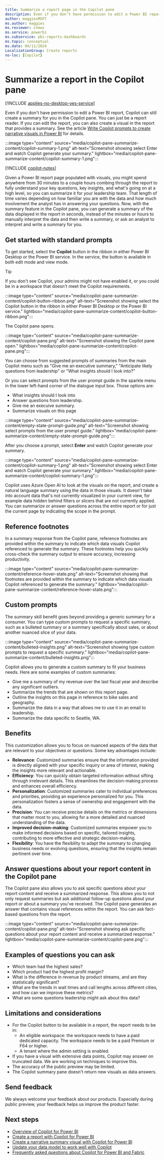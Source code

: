 ```yaml
---
title: Summarize a report page in the Copilot pane  
description: Even if you don't have permission to edit a Power BI report, Copilot can still create a summary for you in the Copilot pane.
author: maggiesMSFT
ms.author: maggies
ms.reviewer: cnews
ms.service: powerbi
ms.subservice: pbi-reports-dashboards
ms.topic: conceptual
ms.date: 04/11/2024
LocalizationGroup: Create reports
no-loc: [Copilot]
---
```


# Summarize a report in the Copilot pane  

[!INCLUDE [applies-no-desktop-yes-service](../includes/applies-no-desktop-yes-service.md)]

Even if you don't have permission to edit a Power BI report, Copilot can still create a summary for you in the Copilot pane. You can just be a report reader. If you can edit the report, you can also create a visual in the report that provides a summary. See the article [Write Copilot prompts to create narrative visuals in Power BI](copilot-prompts-narratives.md) for details.

:::image type="content" source="media/copilot-pane-summarize-content/copilot-summary-1.png" alt-text="Screenshot showing select Enter and watch Copilot generate your summary." lightbox="media/copilot-pane-summarize-content/copilot-summary-1.png":::

[!INCLUDE [copilot-notes](../includes/copilot-notes.md)]

Given a Power BI report page populated with visuals, you might spend anywhere from 30 minutes to a couple hours combing through the report to fully understand your key questions, key insights, and what's going on at a high level, so you can summarize it for your leadership team. That length of time varies depending on how familiar you are with the data and how much involvement the analyst has in answering your questions. Now, with the summary feature in the Copilot pane, you can generate a summary of the data displayed in the report in seconds, instead of the minutes or hours to manually interpret the data and then write a summary, or ask an analyst to interpret and write a summary for you.

## Get started with standard prompts

To get started, select the **Copilot** button in the ribbon in either Power BI Desktop or the Power BI service. In the service, the button is available in both edit mode and view mode.

> [!TIP]
> If you don't see Copilot, your admins might not have enabled it, or you could be in a workspace that doesn't meet the Copilot requirements. 
 
:::image type="content" source="media/copilot-pane-summarize-content/copilot-button-ribbon.png" alt-text="Screenshot showing select the Copilot button in the ribbon in either Power BI Desktop or the Power BI service." lightbox="media/copilot-pane-summarize-content/copilot-button-ribbon.png":::

The Copilot pane opens. 

:::image type="content" source="media/copilot-pane-summarize-content/copilot-pane.png" alt-text="Screenshot showing the Copilot pane open." lightbox="media/copilot-pane-summarize-content/copilot-pane.png":::
 
You can choose from suggested prompts of summaries from the main Copilot menu such as "Give me an executive summary," "Anticipate likely questions from leadership" or "What insights should I look into?"
 
Or you can select prompts from the user prompt guide in the sparkle menu in the lower left-hand corner of the dialogue input box. Those options are:

- What insights should I look into
- Answer questions from leadership.
- Give me an execuive summary.
- Summarize visuals on this page

:::image type="content" source="media/copilot-pane-summarize-content/empty-state-prompt-guide.png" alt-text="Screenshot showing select prompts from the user prompt guide." lightbox="media/copilot-pane-summarize-content/empty-state-prompt-guide.png":::

After you choose a prompt, select **Enter** and watch Copilot generate your summary.
 
:::image type="content" source="media/copilot-pane-summarize-content/copilot-summary-1.png" alt-text="Screenshot showing select Enter and watch Copilot generate your summary." lightbox="media/copilot-pane-summarize-content/copilot-summary-1.png":::

Copilot uses Azure Open AI to look at the visuals on the report, and create a natural language summary using the data in those visuals.  It doesn't take into account data that's not currently visualized in your current view, for example data hidden behind filters or slicers that are not currently applied.  You can summarize or answer questions across the entire report or for just the current page by indicating the scope in the prompt.

## Reference footnotes

In a summary response from the Copilot pane, reference footnotes are provided within the summary to indicate which data visuals Copilot referenced to generate the summary. These footnotes help you quickly cross-check the summary output to ensure accuracy, increasing productivity.
 
:::image type="content" source="media/copilot-pane-summarize-content/reference-hover-state.png" alt-text="Screenshot showing that footnotes are provided within the summary to indicate which data visuals Copilot referenced to generate the summary." lightbox="media/copilot-pane-summarize-content/reference-hover-state.png":::

## Custom prompts

The summary skill benefit goes beyond providing a generic summary for a consumer. You can type custom prompts to request a specific summary, such as a bulleted summary or a summary specifically about sales, or about another nuanced slice of your data. 
 
:::image type="content" source="media/copilot-pane-summarize-content/bulleted-insights.png" alt-text="Screenshot showing type custom prompts to request a specific summary." lightbox="media/copilot-pane-summarize-content/bulleted-insights.png":::

Copilot allows you to generate a custom summary to fit your business needs. Here are some examples of custom summaries:
 
- Give me a summary of my revenue over the last fiscal year and describe any significant outliers.
- Summarize the trends that are shown on this report page.
- Outline the insights on this page in reference to bike sales and geography.
- Summarize the data in a way that allows me to use it in an email to leadership.
- Summarize the data specific to Seattle, WA.
 
## Benefits

This customization allows you to focus on nuanced aspects of the data that are relevant to your objectives or questions. Some key advantages include: 

- **Relevance**: Customized summaries ensure that the information provided is directly aligned with your specific inquiry or area of interest, making the insights more relevant and actionable. 
- **Efficiency**: You can quickly obtain targeted information without sifting through irrelevant details. This streamlines the decision-making process and enhances overall efficiency. 
- **Personalization**: Customized summaries cater to individual preferences and priorities, providing an experience personalized for you. This personalization fosters a sense of ownership and engagement with the data. 
- **Precision**: You can receive precise details on the metrics or dimensions that matter most to you, allowing for a more detailed and nuanced understanding of the data. 
- **Improved decision-making**: Customized summaries empower you to make informed decisions based on specific, tailored insights, contributing to more effective and strategic decision-making. 
- **Flexibility**: You have the flexibility to adapt the summary to changing business needs or evolving questions, ensuring that the insights remain pertinent over time. 

## Answer questions about your report content in the Copilot pane

The Copilot pane also allows you to ask specific questions about your report content and receive a summarized response. This allows you to not only request summaries but ask additional follow-up questions about your report or about a summary you've received. The Copilot pane generates an answer that contains visual references within the report. You can ask fact-based questions from the report.

:::image type="content" source="media/copilot-pane-summarize-content/copilot-pane.png" alt-text="Screenshot showing ask specific questions about your report content and receive a summarized response." lightbox="media/copilot-pane-summarize-content/copilot-pane.png":::

## Examples of questions you can ask 

- Which team had the highest sales? 
- Which product had the highest profit margin? 
- What is the difference in revenue by product streams, and are they statistically significant?  
- What are the trends in wait times and call lengths across different cities, and how can we improve these metrics? 
- What are some questions leadership might ask about this data? 

## Limitations and considerations

- For the Copilot button to be available in a report, the report needs to be in:
    - An eligible workspace: the workspace needs to have a paid dedicated capacity. The workspace needs to be a paid Premium or F64 or higher.
    - A tenant where the admin setting is enabled.
- If you have a visual with extensive data points, Copilot may answer on truncated data. We are working on techniques to improve this.
- The accuracy of the public preview may be limited.
- The Copilot summary pane doesn't return new visuals as data answers.


## Send feedback

We always welcome your feedback about our products. Especially during public preview, your feedback helps us improve the product faster.

## Next steps

- [Overview of Copilot for Power BI](copilot-introduction.md)
- [Create a report with Copilot for Power BI](copilot-create-report-service.md)
- [Create a narrative summary visual with Copilot for Power BI](copilot-create-narrative.md)
- [Update your data model to work well with Copilot](copilot-evaluate-data.md)
- [Frequently asked questions about Copilot for Power BI and Fabric](/fabric/get-started/copilot-faq-fabric)
